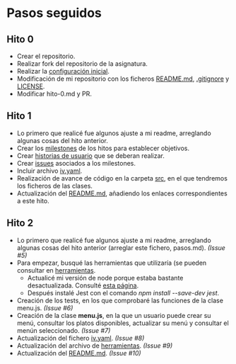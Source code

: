 # Pasos seguidos


## Hito 0

- Crear el repositorio.
- Realizar fork del repositorio de la asignatura.
- Realizar la [configuración inicial](./configuracion_inicial.md).
- Modificación de mi repositorio con los ficheros [README.md](../README.md), [.gitignore](../.gitignore) y [LICENSE](../LICENSE).
- Modificar hito-0.md y PR.

## Hito 1

- Lo primero que realicé fue algunos ajuste a mi readme, arreglando algunas cosas del hito anterior.
- Crear los [milestones](https://github.com/FranToBa/CloudFood/milestones) de los hitos para establecer objetivos.
- Crear [historias de usuario](https://github.com/FranToBa/CloudFood/issues) que se deberan realizar.
- Crear [issues](https://github.com/FranToBa/CloudFood/issues/1) asociados a los milestones.
- Incluir archivo [iv.yaml](../iv.yaml).
- Realización de avance de código en la carpeta [src](../src), en el que tendremos los ficheros de las clases.
- Actualización del [README.md](../README.md), añadiendo los enlaces correspondientes a este hito.

## Hito 2

- Lo primero que realicé fue algunos ajuste a mi readme, arreglando algunas cosas del hito anterior (arreglar este fichero, pasos.md). _(Issue #5)_
- Para empezar, busqué las herramientas que utilizaría (se pueden consultar en [herramientas](./herramientas).
	- Actualicé mi versión de node porque estaba bastante desactualizada. Consulté [esta página](https://miracomosehace.com/instalar-actualizar-nodejs-ubuntu/).
	- Después instalé Jest con el comando _npm install --save-dev jest_.
- Creación de los tests, en los que comprobaré las funciones de la clase menu.js. _(Issue #6)_
- Creación de la clase **menu.js**, en la que un usuario puede crear su menú, consultar los platos disponibles, actualizar su menú y consultar el menún seleccionado. _(Issue #7)_
- Actualización del fichero [iv.yaml](../iv.yaml). _(Issue #8)_
- Actualización del archivo de [herramientas](./herramientas). _(Issue #9)_
- Actualización del [README.md](../README.md). _(Issue #10)_



